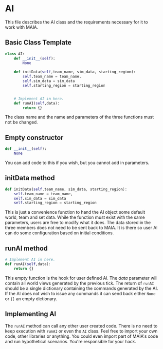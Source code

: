 # AI

This file describes the AI class and the requirements necessary for it to work with MAIA.

## Basic Class Template

```python
class AI:
    def __init__(self):
        None
        
    def initData(self,team_name, sim_data, starting_region):
        self.team_name = team_name,
        self.sim_data = sim_data
        self.starting_region = starting_region


    # Implement AI in here.
    def runAI(self,data):
        return {}
```

The class name and the name and parameters of the three functions must not be changed.


## Empty constructor

```python
def __init__(self):
    None
```
You can add code to this if you wish, but you cannot add in parameters.

## initData method

```python
def initData(self,team_name, sim_data, starting_region):
    self.team_name = team_name,
    self.sim_data = sim_data
    self.starting_region = starting_region
```

This is just a convenience function to hand the AI object some default world, team and set data. While the function must exist with the same parameters, users are free to modify what it does. The data stored in the three members does not need to be sent back to MAIA. It is there so user AI can do some configuration based on initial conditions.

## runAI method

```python
# Implement AI in here.
def runAI(self,data):
    return {}
```
This empty function is the hook for user defined AI. The *data* parameter will contain all world views generated by the previous tick. The return of `runAI` should be a single dictionary containing the commands generated by the AI. If the AI does not wish to issue any commands it can send back either `None` or `{}` an empty dictionary.

## Implementing AI

The `runAI` method can call any other user created code. There is no need to keep execution with `runAI` or even the `AI` class. Feel free to import your own code, other libraries or anything. You could even import part of MAIA's code and run hypothetical scenarios. You're responsible for your hack.

